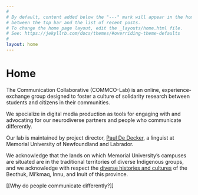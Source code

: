 ```yaml
---
#
# By default, content added below the "---" mark will appear in the home page
# between the top bar and the list of recent posts.
# To change the home page layout, edit the _layouts/home.html file.
# See: https://jekyllrb.com/docs/themes/#overriding-theme-defaults
#
layout: home
---
```


<h1>Home</h1>
The Communication Collaborative (COMMCO-Lab) is an online, experience-exchange group designed to foster a culture of solidarity research between students and citizens in their communities.

We specialize in digital media production as tools for engaging with and advocating for our neurodiverse partners and people who communicate differently.

Our lab is maintained by project director, <a href="mailto:pauldd@mun.ca">Paul De Decker</a>, a linguist at Memorial University of Newfoundland and Labrador.

We acknowledge that the lands on which Memorial University’s campuses are situated are in the traditional territories of diverse Indigenous groups, and we acknowledge with respect the <a href=https://apihtawikosisan.com/2016/09/beyond-territorial-acknowledgments/>diverse histories and cultures</a> of the Beothuk, Mi’kmaq, Innu, and Inuit of this province.

[[Why do people communicate differently?]]
